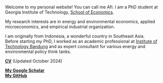 Welcome to my personal website! You can call me Afi. I am a PhD student at Georgia Institute of Technology, [School of Economics](https://econ.gatech.edu).

My research interests are in energy and environmental economics, applied microeconomics, and empirical industrial organization.

I am originally from Indonesia, a wonderful country in Southeast Asia. Before starting my PhD, I worked as an academic professional at [Institute of Technology Bandung](https://www.itb.ac.id/?n=1728695487) and as expert consultant for various energy and environmental policy think tanks.

__[CV](/pdf/cv_Afi.pdf)__ (Updated October 2024)

__[My Google Scholar](https://scholar.google.com/citations?user=bpN8RCUAAAAJ)__\
__[My GitHub](https://github.com/maghfiraer)__ 
